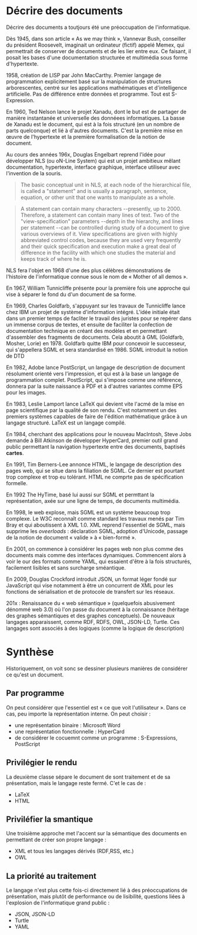 # Décrire des documents

Décrire des documents a toutjours été une préoccupation de l'informatique.

Dès 1945, dans son article « As we may think », Vannevar Bush, conseiller du président Roosevelt, imaginait un ordinateur (fictif) appelé Memex, qui permettrait de conserver de documents et de les lier entre eux. Ce faisant, il posait les bases d'une documentation structurée et multimédia sous forme d'hypertexte.

1958, création de LISP par John MacCarthy. Premier langage de programmation explicitement basé sur la manipulation de structures arborescentes, centré sur les applications mathématiques et d'intelligence artificielle. Pas de différence entre données et programme. Tout est S-Expression.

En 1960, Ted Nelson lance le projet Xanadu, dont le but est de partager de manière instantanée et universelle des donnéees informatiques. La basse de Xanadu est le document, qui est à la fois structuré (en un nombre de parts quelconque) et lié à d'autres documents. C'est la première mise en œuvre de l'hypertexte et la première formalisation de la notion de document.

Au cours des années 196x, Douglas Engelbart reprend l'idée pour développer NLS (ou oN-Line System) qui est un projet ambitieux mêlant documentation, hypertexte, interface graphique, interface utiliseur avec l'invention de la souris.

> The basic conceptual unit in NLS, at each node of the hierarchical file, is called a "statement" and is usually a paragraph, sentence, equation, or other unit that one wants to manipulate as a whole.

> A statement can contain many characters --presently, up to 2000. Therefore, a statement can contain many lines of text. Two of the "view-specification" parameters --depth in the hierarchy, and lines per statement --can be controlled during study of a document to give various overviews of it. View specifications are given with highly abbreviated control codes, because they are used very frequently and their quick specification and execution make a great deal of difference in the facility with which one studies the material and keeps track of where he is.

NLS fera l'objet en 1968 d'une des plus célèbres démonstrations de l'histoire de l'informatique connue sous le nom de « Mother of all demos ».

En 1967, William Tunnicliffe présente pour la première fois une approche qui vise à séparer le fond du d'un document de sa forme.

En 1969, Charles Goldfarb, s'appuyant sur les travaux de Tunnicliffe lance chez IBM un projet de système d'information intégré. L'idée initiale était dans un premier temps de facliter le travail des juristes pour se repérer dans un immense corpus de textes, et ensuite de faciliter la confection de documentation technique en créant des modèles et en permettant d'assembler des fragments de documents. Cela aboutit à GML (Goldfarb, Mosher, Lorie) en 1978. Goldfarb quitte IBM pour concevoir le successeur, qui s'appellera SGML et sera standardisé en 1986. SGML introduit la notion de DTD

En 1982, Adobe lance PostScript, un langage de description de document résolument orienté vers l'impression, et qui est à la base un langage de programmation complet. PostScript, qui s'impose comme une référence, donnera par la suite naissance à PDF et à d'autres variantes comme EPS pour les images.

En 1983, Leslie Lamport lance LaTeX qui devient vite l'acmé de la mise en page scientifique par la qualité de son rendu. C'est notamment un des premiers systèmes capables de faire de l'édition mathématique grâce à un langage structuré. LaTeX est un langage compilé. 

En 1984, cherchant des applications pour le nouveau MacIntosh, Steve Jobs demande à Bill Atkinson de développer HyperCard, premier outil grand public permettant la navigation hypertexte entre des documents, baptisés __cartes__.

En 1991, Tim Berners-Lee annonce HTML, le langage de description des pages web, qui se situe dans la filiation de SGML. Ce dernier est pourtant trop complexe et trop eu tolérant. HTML ne comprte pas de spécification formelle.

En 1992 The HyTime, basé lui aussi sur SGML et permttant la représentation, axée sur une ligne de temps, de documents multimédia.

En 1998, le web explose, mais SGML est un système beaucoup trop complexe. Le W3C reconnaît comme standard les travaux menés par Tim Bray et qui aboutissent à XML 1.0. XML reprend l'essentiel de SGML, mais supprime les _oveerloads_ : déclaration SGML, adoption d'Unicode, passage de la notion de document « valide » à « bien-formé ».

En 2001, on commence à considérer les pages web non plus comme des documents mais comme des interfaces dynamiques. Commencent alors à voir le our des formats comme YAML, qui essaient d'être à la fois structurés, facilement lisibles et sans surcharge sméantique.

En 2009, Douglas Crockford introduit JSON, un format léger fondé sur JavaScript qui vise notamment à être un concurrent de XML pour les fonctions de sérialisation et de protocole de transfert sur les réseaux.

201x : Renaissance du « web sémantique » (quelquefois abusivement dénommé web 3.0) où l'on passe du document à la connaissance (héritage des graphes sémantiques et des graphes conceptuels). De nouveaux langages apparaissent, comme RDF, RDFS, OWL, JSON-LD, Turtle. Ces langages sont associés à des logiques (comme la logique de description) 

# Synthèse

Historiquement, on voit sonc se dessiner plusieurs manières de considérer ce qu'est un document.

## Par programme

On peut considérer que l'essentiel est « ce que voit l'utilisateur ». Dans ce cas, peu importe la représentation interne. On peut choisir :
* une représentation binaire : Microsoft Word
* une représentation fonctionnelle : HyperCard
* de considérer le cocuemnt comme un programme : S-Expressions, PostScript

## Privilégier le rendu

La deuxième classe sépare le document de sont traitement et de sa présentation, mais le langage reste fermé. C'et le cas de :
* LaTeX
* HTML

## Priviléfier la smantique

Une troisième approche met l'accent sur la sémantique des documents en permettant de créer son propre langage :
* XML et tous les langages dérivés (RDF,RSS, etc.)
* OWL

## La priorité au traitement

Le langage n'est plus cette fois-ci directement lié à des préoccupations de présentation, mais plutôt de performance ou de lisibilité, questions liées à l'explosion de l'informatique grand public :
* JSON, JSON-LD
* Turtle
* YAML
